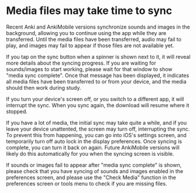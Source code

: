 # Media files may take time to sync

Recent Anki  and AnkiMobile versions synchronize sounds and images in the background, allowing you to continue using the app while they are transferred. Until the media files have been transferred, audio may fail to play, and images may fail to appear if those files are not available yet.

If you tap on the sync button when a spinner is shown next to it, it will reveal more details about the syncing progress. If you are waiting for sounds/images to start working, please wait for that window to show "media sync complete". Once that message has been displayed, it indicates all media files have been transferred to or from your device, and the media should then work during study.

If you turn your device's screen off, or you switch to a different app, it will interrupt the sync. When you sync again, the download will resume where it stopped.

If you have a lot of media, the initial sync may take quite a while, and if you leave your device unattented, the screen may turn off, interrupting the sync. To prevent this from happening, you can go into iOS's settings screen, and temporarily turn off auto lock in the display preferences. Once syncing is complete, you can turn it back on again. Future AnkiMobile versions will likely do this automatically for you when the syncing screen is visible.

If sounds or images fail to appear after "media sync complete" is shown, please check that you have syncing of sounds and images enabled in the preferences screen, and please use the "Check Media" function in the preferences screen or tools menu to check if you are missing files.
